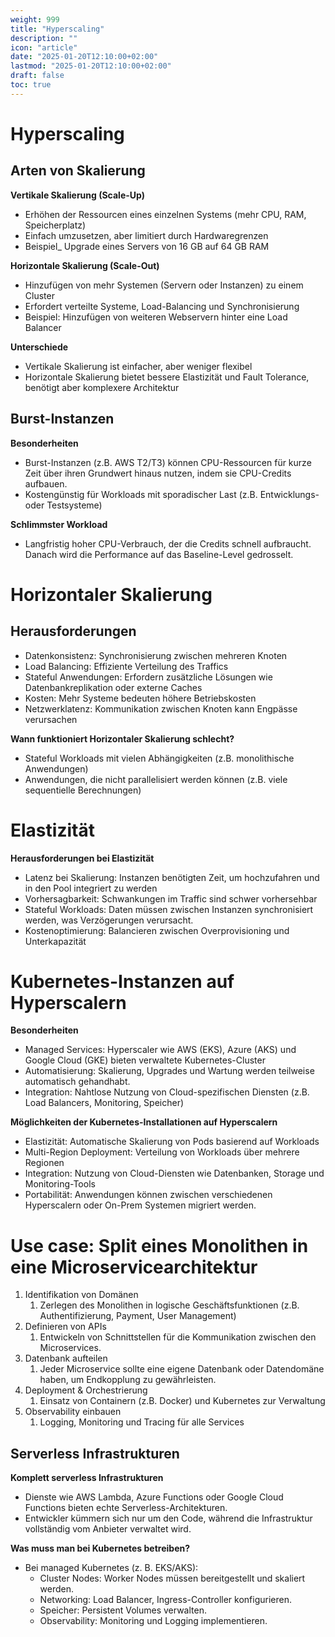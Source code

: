 ```yaml
---
weight: 999
title: "Hyperscaling"
description: ""
icon: "article"
date: "2025-01-20T12:10:00+02:00"
lastmod: "2025-01-20T12:10:00+02:00"
draft: false
toc: true
---
```


# Hyperscaling

## Arten von Skalierung

**Vertikale Skalierung (Scale-Up)**

- Erhöhen der Ressourcen eines einzelnen Systems (mehr CPU, RAM, Speicherplatz)
- Einfach umzusetzen, aber limitiert durch Hardwaregrenzen
- Beispiel_ Upgrade eines Servers von 16 GB auf 64 GB RAM

**Horizontale Skalierung (Scale-Out)**

- Hinzufügen von mehr Systemen (Servern oder Instanzen) zu einem Cluster
- Erfordert verteilte Systeme, Load-Balancing und Synchronisierung
- Beispiel: Hinzufügen von weiteren Webservern hinter eine Load Balancer

**Unterschiede**

- Vertikale Skalierung ist einfacher, aber weniger flexibel
- Horizontale Skalierung bietet bessere Elastizität und Fault Tolerance, benötigt aber komplexere Architektur

## Burst-Instanzen

**Besonderheiten**

- Burst-Instanzen (z.B. AWS T2/T3) können CPU-Ressourcen für kurze Zeit über ihren Grundwert hinaus nutzen, indem sie CPU-Credits aufbauen.
- Kostengünstig für Workloads mit sporadischer Last (z.B. Entwicklungs- oder Testsysteme)

**Schlimmster Workload**

- Langfristig hoher CPU-Verbrauch, der die Credits schnell aufbraucht. Danach wird die Performance auf das Baseline-Level gedrosselt.


# Horizontaler Skalierung

## Herausforderungen

- Datenkonsistenz: Synchronisierung zwischen mehreren Knoten
- Load Balancing: Effiziente Verteilung des Traffics
- Stateful Anwendungen: Erfordern zusätzliche Lösungen wie Datenbankreplikation oder externe Caches
- Kosten: Mehr Systeme bedeuten höhere Betriebskosten
- Netzwerklatenz: Kommunikation zwischen Knoten kann Engpässe verursachen

**Wann funktioniert Horizontaler Skalierung schlecht?**

- Stateful Workloads mit vielen Abhängigkeiten (z.B. monolithische Anwendungen)
- Anwendungen, die nicht parallelisiert werden können (z.B. viele sequentielle Berechnungen)

# Elastizität

**Herausforderungen bei Elastizität**

- Latenz bei Skalierung: Instanzen benötigten Zeit, um hochzufahren und in den Pool integriert zu werden
- Vorhersagbarkeit: Schwankungen im Traffic sind schwer vorhersehbar
- Stateful Workloads: Daten müssen zwischen Instanzen synchronisiert werden, was Verzögerungen verursacht.
- Kostenoptimierung: Balancieren zwischen Overprovisioning und Unterkapazität

# Kubernetes-Instanzen auf Hyperscalern

**Besonderheiten**

- Managed Services: Hyperscaler wie AWS (EKS), Azure (AKS) und Google Cloud (GKE) bieten verwaltete Kubernetes-Cluster
- Automatisierung: Skalierung, Upgrades und Wartung werden teilweise automatisch gehandhabt.
- Integration: Nahtlose Nutzung von Cloud-spezifischen Diensten (z.B. Load Balancers, Monitoring, Speicher)

**Möglichkeiten der Kubernetes-Installationen auf Hyperscalern**

- Elastizität: Automatische Skalierung von Pods basierend auf Workloads
- Multi-Region Deployment: Verteilung von Workloads über mehrere Regionen
- Integration: Nutzung von Cloud-Diensten wie Datenbanken, Storage und Monitoring-Tools
- Portabilität: Anwendungen können zwischen verschiedenen Hyperscalern oder On-Prem Systemen migriert werden.

# Use case: Split eines Monolithen in eine Microservicearchitektur

1. Identifikation von Domänen
   1. Zerlegen des Monolithen in logische Geschäftsfunktionen (z.B. Authentifizierung, Payment, User Management)
2. Definieren von APIs
    1. Entwickeln von Schnittstellen für die Kommunikation zwischen den Microservices.
3. Datenbank aufteilen
   1. Jeder Microservice sollte eine eigene Datenbank oder Datendomäne haben, um Endkopplung zu gewährleisten.
4. Deployment & Orchestrierung
   1. Einsatz von Containern (z.B. Docker) und Kubernetes zur Verwaltung
5. Observability einbauen
   1. Logging, Monitoring und Tracing für alle Services

## Serverless Infrastrukturen

**Komplett serverless Infrastrukturen**

- Dienste wie AWS Lambda, Azure Functions oder Google Cloud Functions bieten echte Serverless-Architekturen.
- Entwickler kümmern sich nur um den Code, während die Infrastruktur vollständig vom Anbieter verwaltet wird.

**Was muss man bei Kubernetes betreiben?**

- Bei managed Kubernetes (z. B. EKS/AKS):
  - Cluster Nodes: Worker Nodes müssen bereitgestellt und skaliert werden.
  - Networking: Load Balancer, Ingress-Controller konfigurieren.
  - Speicher: Persistent Volumes verwalten.
  - Observability: Monitoring und Logging implementieren.

